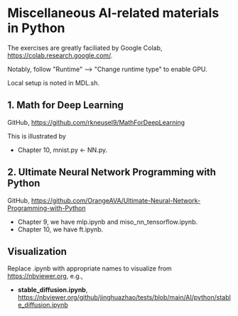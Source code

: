 # Miscellaneous AI-related materials in Python

The exercises are greatly faciliated by Google Colab, <https://colab.research.google.com/>.

Notably, follow "Runtime" --> "Change runtime type" to enable GPU.

Local setup is noted in MDL.sh.

## 1. Math for Deep Learning

GitHub, <https://github.com/rkneusel9/MathForDeepLearning>

This is illustrated by

* Chapter 10, mnist.py <- NN.py.

## 2. Ultimate Neural Network Programming with Python

GitHub, <https://github.com/OrangeAVA/Ultimate-Neural-Network-Programming-with-Python>

* Chapter 9, we have mlp.ipynb and miso_nn_tensorflow.ipynb.
* Chapter 10, we have ft.ipynb.

## Visualization

Replace .ipynb with appropriate names to visualize from <https://nbviewer.org>, e.g.,

- **stable_diffusion.ipynb**, <https://nbviewer.org/github/jinghuazhao/tests/blob/main/AI/python/stable_diffusion.ipynb>
